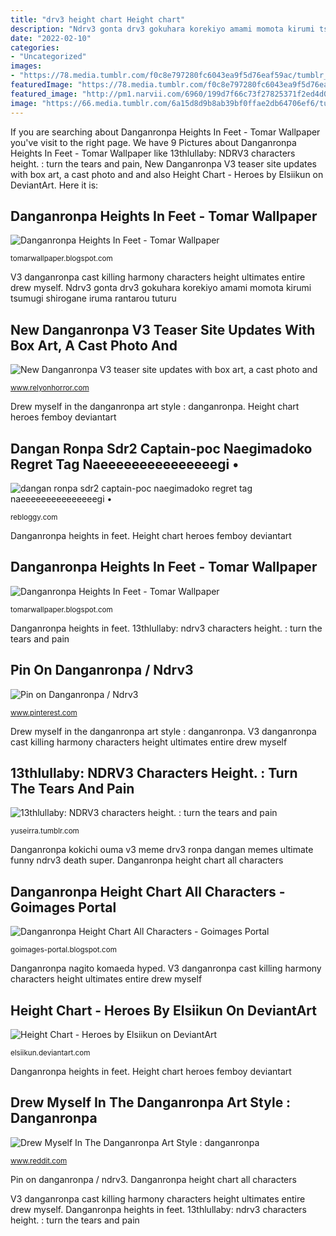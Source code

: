 ```yaml
---
title: "drv3 height chart Height chart"
description: "Ndrv3 gonta drv3 gokuhara korekiyo amami momota kirumi tsumugi shirogane iruma rantarou tuturu"
date: "2022-02-10"
categories:
- "Uncategorized"
images:
- "https://78.media.tumblr.com/f0c8e797280fc6043ea9f5d76eaf59ac/tumblr_oo098oKOk91w24sdfo1_1280.png"
featuredImage: "https://78.media.tumblr.com/f0c8e797280fc6043ea9f5d76eaf59ac/tumblr_oo098oKOk91w24sdfo1_1280.png"
featured_image: "http://pm1.narvii.com/6960/199d7f66c73f27825371f2ed4d00c6b2d638e55er1-1153-2048v2_uhq.jpg"
image: "https://66.media.tumblr.com/6a15d8d9b8ab39bf0ffae2db64706ef6/tumblr_ojh05t8wVq1vg0k81o1_1280.png"
---
```


If you are searching about Danganronpa Heights In Feet - Tomar Wallpaper you've visit to the right page. We have 9 Pictures about Danganronpa Heights In Feet - Tomar Wallpaper like 13thlullaby: NDRV3 characters height. : turn the tears and pain, New Danganronpa V3 teaser site updates with box art, a cast photo and and also Height Chart - Heroes by Elsiikun on DeviantArt. Here it is:

## Danganronpa Heights In Feet - Tomar Wallpaper

![Danganronpa Heights In Feet - Tomar Wallpaper](https://64.media.tumblr.com/66571b39d964498eca21816a548d5ce8/tumblr_ncaoz0r8RP1tv075po1_640.jpg "Ndrv3 gonta drv3 gokuhara korekiyo amami momota kirumi tsumugi shirogane iruma rantarou tuturu")

<small>tomarwallpaper.blogspot.com</small>

V3 danganronpa cast killing harmony characters height ultimates entire drew myself. Ndrv3 gonta drv3 gokuhara korekiyo amami momota kirumi tsumugi shirogane iruma rantarou tuturu

## New Danganronpa V3 Teaser Site Updates With Box Art, A Cast Photo And

![New Danganronpa V3 teaser site updates with box art, a cast photo and](https://www.relyonhorror.com/wp-content/uploads/2016/09/DRV3-cast-e1474986967238-200x200.png "V3 danganronpa cast killing harmony characters height ultimates entire drew myself")

<small>www.relyonhorror.com</small>

Drew myself in the danganronpa art style : danganronpa. Height chart heroes femboy deviantart

## Dangan Ronpa Sdr2 Captain-poc Naegimadoko Regret Tag Naeeeeeeeeeeeeeeegi •

![dangan ronpa sdr2 captain-poc naegimadoko regret tag naeeeeeeeeeeeeeeegi •](http://24.media.tumblr.com/a474e1a585458652220466634518e0b3/tumblr_msvxddwVGs1rvubjao1_250.png "Shortest toujou")

<small>rebloggy.com</small>

Danganronpa heights in feet. Height chart heroes femboy deviantart

## Danganronpa Heights In Feet - Tomar Wallpaper

![Danganronpa Heights In Feet - Tomar Wallpaper](https://66.media.tumblr.com/6a15d8d9b8ab39bf0ffae2db64706ef6/tumblr_ojh05t8wVq1vg0k81o1_1280.png "13thlullaby: ndrv3 characters height. : turn the tears and pain")

<small>tomarwallpaper.blogspot.com</small>

Danganronpa heights in feet. 13thlullaby: ndrv3 characters height. : turn the tears and pain

## Pin On Danganronpa / Ndrv3

![Pin on Danganronpa / Ndrv3](https://i.pinimg.com/originals/32/85/5b/32855b7b7fcb31503ac655f13e585895.jpg "Drew myself in the danganronpa art style : danganronpa")

<small>www.pinterest.com</small>

Drew myself in the danganronpa art style : danganronpa. V3 danganronpa cast killing harmony characters height ultimates entire drew myself

## 13thlullaby: NDRV3 Characters Height. : Turn The Tears And Pain

![13thlullaby: NDRV3 characters height. : turn the tears and pain](https://78.media.tumblr.com/f0c8e797280fc6043ea9f5d76eaf59ac/tumblr_oo098oKOk91w24sdfo1_1280.png "Height chart")

<small>yuseirra.tumblr.com</small>

Danganronpa kokichi ouma v3 meme drv3 ronpa dangan memes ultimate funny ndrv3 death super. Danganronpa height chart all characters

## Danganronpa Height Chart All Characters - Goimages Portal

![Danganronpa Height Chart All Characters - Goimages Portal](http://pm1.narvii.com/6960/199d7f66c73f27825371f2ed4d00c6b2d638e55er1-1153-2048v2_uhq.jpg "V3 danganronpa cast killing harmony characters height ultimates entire drew myself")

<small>goimages-portal.blogspot.com</small>

Danganronpa nagito komaeda hyped. V3 danganronpa cast killing harmony characters height ultimates entire drew myself

## Height Chart - Heroes By Elsiikun On DeviantArt

![Height Chart - Heroes by Elsiikun on DeviantArt](https://pre00.deviantart.net/9f41/th/pre/i/2017/052/9/3/height_chart___heroes_by_elsiikun-daqmdbr.png "Drew myself in the danganronpa art style : danganronpa")

<small>elsiikun.deviantart.com</small>

Danganronpa heights in feet. Height chart heroes femboy deviantart

## Drew Myself In The Danganronpa Art Style : Danganronpa

![Drew Myself In The Danganronpa Art Style : danganronpa](https://i1.wp.com/operationrainfall.com/wp-content/uploads/2017/09/Danganronpa-V3-Cast.jpg "Drew myself in the danganronpa art style : danganronpa")

<small>www.reddit.com</small>

Pin on danganronpa / ndrv3. Danganronpa height chart all characters

V3 danganronpa cast killing harmony characters height ultimates entire drew myself. Danganronpa heights in feet. 13thlullaby: ndrv3 characters height. : turn the tears and pain
